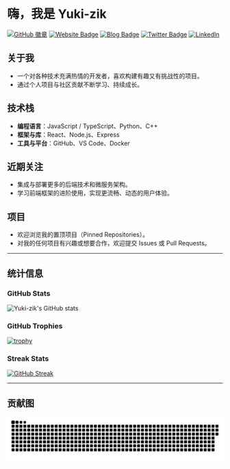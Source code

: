 # 嗨，我是 Yuki-zik

[![GitHub 徽章](https://img.shields.io/badge/-GitHub-181717?style=flat&logo=GitHub&logoColor=white)](https://github.com/Yuki-zik)
[![Website Badge](https://img.shields.io/badge/Website-我的主页重要?style=flat&logo=internet-explorer)](#)
[![Blog Badge](https://img.shields.io/badge/Blog-我的博客lightgrey?style=flat&logo=rss)](#)
[![Twitter Badge](https://img.shields.io/badge/Twitter-我的推特-blue?style=flat&logo=twitter)](#)
[![LinkedIn](https://img.shields.io/badge/LinkedIn-我的领英0A66C2?style=flat&logo=linkedin&logoColor=white)](#)

## 关于我
- 一个对各种技术充满热情的开发者，喜欢构建有趣又有挑战性的项目。  
- 通过个人项目与社区贡献不断学习、持续成长。

## 技术栈
- **编程语言**：JavaScript / TypeScript、Python、C++  
- **框架与库**：React、Node.js、Express  
- **工具与平台**：GitHub、VS Code、Docker  

## 近期关注
- 集成与部署更多的后端技术和微服务架构。  
- 学习前端框架的进阶使用，实现更流畅、动态的用户体验。  

## 项目
- 欢迎浏览我的置顶项目（Pinned Repositories）。  
- 对我的任何项目有兴趣或想要合作，欢迎提交 Issues 或 Pull Requests。

---

## 统计信息

### GitHub Stats
![Yuki-zik's GitHub stats](https://github-readme-stats.vercel.app/api?username=Yuki-zik&show_icons=true&theme=tokyonight)

### GitHub Trophies
[![trophy](https://github-profile-trophy.vercel.app/?username=Yuki-zik&theme=onedark)](https://github.com/ryo-ma/github-profile-trophy)

### Streak Stats
[![GitHub Streak](https://streak-stats.demolab.com?user=Yuki-zik&theme=calm)](https://git.io/streak-stats)

---

## 贡献图

![snake svg](https://github.com/Yuki-zik/Yuki-zik/blob/output/github-contribution-grid-snake.svg)
